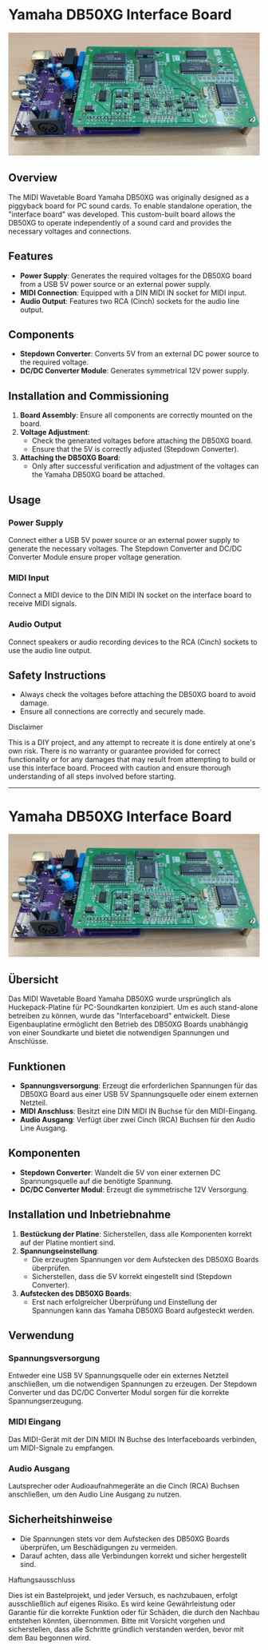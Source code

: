 # Yamaha DB50XG Interface Board

![Yamaha DB50XG Interface Board](https://github.com/ingmarsretro/db50xg_supplyboard/blob/main/DB50XG_standalone.jpg)

## Overview

The MIDI Wavetable Board Yamaha DB50XG was originally designed as a piggyback board for PC sound cards. To enable standalone operation, the "interface board" was developed. This custom-built board allows the DB50XG to operate independently of a sound card and provides the necessary voltages and connections.

## Features

- **Power Supply**: Generates the required voltages for the DB50XG board from a USB 5V power source or an external power supply.
- **MIDI Connection**: Equipped with a DIN MIDI IN socket for MIDI input.
- **Audio Output**: Features two RCA (Cinch) sockets for the audio line output.

## Components

- **Stepdown Converter**: Converts 5V from an external DC power source to the required voltage.
- **DC/DC Converter Module**: Generates symmetrical 12V power supply.

## Installation and Commissioning

1. **Board Assembly**: Ensure all components are correctly mounted on the board.
2. **Voltage Adjustment**:
   - Check the generated voltages before attaching the DB50XG board.
   - Ensure that the 5V is correctly adjusted (Stepdown Converter).
3. **Attaching the DB50XG Board**:
   - Only after successful verification and adjustment of the voltages can the Yamaha DB50XG board be attached.

## Usage

### Power Supply

Connect either a USB 5V power source or an external power supply to generate the necessary voltages. The Stepdown Converter and DC/DC Converter Module ensure proper voltage generation.

### MIDI Input

Connect a MIDI device to the DIN MIDI IN socket on the interface board to receive MIDI signals.

### Audio Output

Connect speakers or audio recording devices to the RCA (Cinch) sockets to use the audio line output.

## Safety Instructions

- Always check the voltages before attaching the DB50XG board to avoid damage.
- Ensure all connections are correctly and securely made.

Disclaimer

This is a DIY project, and any attempt to recreate it is done entirely at one's own risk. There is no warranty or guarantee provided for correct functionality or for any damages that may result from attempting to build or use this interface board. Proceed with caution and ensure thorough understanding of all steps involved before starting.

---



# Yamaha DB50XG Interface Board

![Yamaha DB50XG Interface Board](https://github.com/ingmarsretro/db50xg_supplyboard/blob/main/DB50XG_standalone.jpg)

## Übersicht

Das MIDI Wavetable Board Yamaha DB50XG wurde ursprünglich als Huckepack-Platine für PC-Soundkarten konzipiert. Um es auch stand-alone betreiben zu können, wurde das "Interfaceboard" entwickelt. Diese Eigenbauplatine ermöglicht den Betrieb des DB50XG Boards unabhängig von einer Soundkarte und bietet die notwendigen Spannungen und Anschlüsse.

## Funktionen

- **Spannungsversorgung**: Erzeugt die erforderlichen Spannungen für das DB50XG Board aus einer USB 5V Spannungsquelle oder einem externen Netzteil.
- **MIDI Anschluss**: Besitzt eine DIN MIDI IN Buchse für den MIDI-Eingang.
- **Audio Ausgang**: Verfügt über zwei Cinch (RCA) Buchsen für den Audio Line Ausgang.

## Komponenten

- **Stepdown Converter**: Wandelt die 5V von einer externen DC Spannungsquelle auf die benötigte Spannung.
- **DC/DC Converter Modul**: Erzeugt die symmetrische 12V Versorgung.

## Installation und Inbetriebnahme

1. **Bestückung der Platine**: Sicherstellen, dass alle Komponenten korrekt auf der Platine montiert sind.
2. **Spannungseinstellung**:
   - Die erzeugten Spannungen vor dem Aufstecken des DB50XG Boards überprüfen.
   - Sicherstellen, dass die 5V korrekt eingestellt sind (Stepdown Converter).
3. **Aufstecken des DB50XG Boards**:
   - Erst nach erfolgreicher Überprüfung und Einstellung der Spannungen kann das Yamaha DB50XG Board aufgesteckt werden.

## Verwendung

### Spannungsversorgung

Entweder eine USB 5V Spannungsquelle oder ein externes Netzteil anschließen, um die notwendigen Spannungen zu erzeugen. Der Stepdown Converter und das DC/DC Converter Modul sorgen für die korrekte Spannungserzeugung.

### MIDI Eingang

Das MIDI-Gerät mit der DIN MIDI IN Buchse des Interfaceboards verbinden, um MIDI-Signale zu empfangen.

### Audio Ausgang

Lautsprecher oder Audioaufnahmegeräte an die Cinch (RCA) Buchsen anschließen, um den Audio Line Ausgang zu nutzen.

## Sicherheitshinweise

- Die Spannungen stets vor dem Aufstecken des DB50XG Boards überprüfen, um Beschädigungen zu vermeiden.
- Darauf achten, dass alle Verbindungen korrekt und sicher hergestellt sind.

Haftungsausschluss

Dies ist ein Bastelprojekt, und jeder Versuch, es nachzubauen, erfolgt ausschließlich auf eigenes Risiko. Es wird keine Gewährleistung oder Garantie für die korrekte Funktion oder für Schäden, die durch den Nachbau entstehen könnten, übernommen. Bitte mit Vorsicht vorgehen und sicherstellen, dass alle Schritte gründlich verstanden werden, bevor mit dem Bau begonnen wird.  

